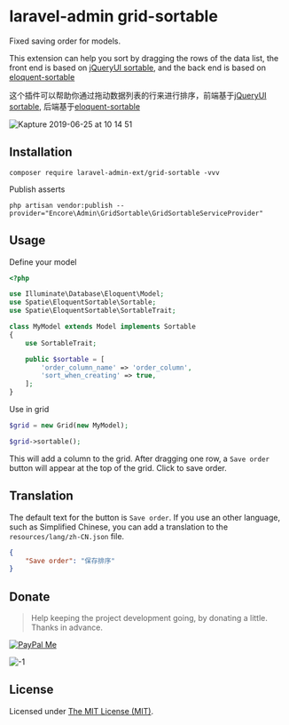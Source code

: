 laravel-admin grid-sortable
======

Fixed saving order for models. 

This extension can help you sort by dragging the rows of the data list, the front end is based on [jQueryUI sortable](https://jqueryui.com/sortable/), and the back end is based on [eloquent-sortable](https://github.com/spatie/eloquent-sortable)

这个插件可以帮助你通过拖动数据列表的行来进行排序，前端基于[jQueryUI sortable](https://jqueryui.com/sortable/), 后端基于[eloquent-sortable](https://github.com/spatie/eloquent-sortable)

![Kapture 2019-06-25 at 10 14 51](https://user-images.githubusercontent.com/1479100/60064224-50b97080-9732-11e9-8023-431fc6fe81a5.gif)

## Installation

```shell
composer require laravel-admin-ext/grid-sortable -vvv
```

Publish asserts

```shell
php artisan vendor:publish --provider="Encore\Admin\GridSortable\GridSortableServiceProvider"
```

## Usage

Define your model

```php
<?php

use Illuminate\Database\Eloquent\Model;
use Spatie\EloquentSortable\Sortable;
use Spatie\EloquentSortable\SortableTrait;

class MyModel extends Model implements Sortable
{
    use SortableTrait;

    public $sortable = [
        'order_column_name' => 'order_column',
        'sort_when_creating' => true,
    ];
}
```

Use in grid

```php
$grid = new Grid(new MyModel);

$grid->sortable();
```

This will add a column to the grid. After dragging one row, a `Save order` button will appear at the top of the grid. Click  to save order.

## Translation

The default text for the button is `Save order`. If you use an other language, such as Simplified Chinese, you can add a translation to the `resources/lang/zh-CN.json` file.

```json
{
    "Save order": "保存排序"
}
```

## Donate

> Help keeping the project development going, by donating a little. Thanks in advance.

[![PayPal Me](https://img.shields.io/badge/Donate-PayPal-green.svg)](https://www.paypal.me/zousong)

![-1](https://cloud.githubusercontent.com/assets/1479100/23287423/45c68202-fa78-11e6-8125-3e365101a313.jpg)

License
------------
Licensed under [The MIT License (MIT)](LICENSE).
